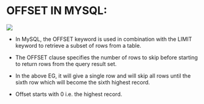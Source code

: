 # **OFFSET IN MYSQL:**

**![](https://lh3.googleusercontent.com/B8Yt9gpdPjMLbqpqeL0e4QRnIyNGCgwoG0G8PoFU2SosN29A0ZDXjml3QFTRH6A5HDbk7-dRj4zYIBTo3VmnR3U7jFk0NNPgC7dS82EWGRHHcP-bQLA506W0hGSaQPlOnfuBfdtQ8Irx0grSzcSsXss)**



- In MySQL, the OFFSET keyword is used in combination with the LIMIT keyword to retrieve a subset of rows from a table. 

- The OFFSET clause specifies the number of rows to skip before starting to return rows from the query result set.

- In the above EG, it will give a single row and will skip all rows until the sixth row which will become the sixth highest record. 

- Offset starts with 0 i.e. the highest record.

